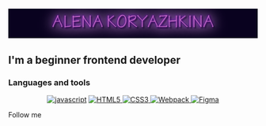![Header](https://github.com/A-krzhk/A-krzhk/blob/main/assets/NameGif.gif)

## I'm a beginner frontend developer

### Languages and tools

<div align="center">

<a href="">![javascript](https://img.shields.io/badge/-javascript-090909?style=for-the-badge&logo=javascript&logoColor=f7e01d)</a>
<a href="">![HTML5](https://img.shields.io/badge/-html5-090909?style=for-the-badge&logo=html&logoColor=ee8141)
</a>
<a href="">![CSS3](https://img.shields.io/badge/-css3-090909?style=for-the-badge&logo=css&logoColor=2761e7)
</a>
<a href="">![Webpack](https://img.shields.io/badge/-Webpack-090909?style=for-the-badge&logo=Webpack&logoColor=#1b74b8)
</a>
<a href="">![Figma](https://img.shields.io/badge/-Figma-090909?style=for-the-badge&logo=Figma)

</a>

</div>

Follow me
